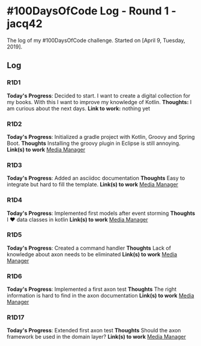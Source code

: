# #100DaysOfCode Log - Round 1 - jacq42

The log of my #100DaysOfCode challenge. Started on [April 9, Tuesday, 2019].

## Log

### R1D1 
**Today's Progress**: Decided to start. I want to create a digital collection for my books. With this I want to improve my knowledge of Kotlin.
**Thoughts:** I am curious about the next days.
**Link to work:** nothing yet

### R1D2
**Today's Progress**: Initialized a gradle project with Kotlin, Groovy and Spring Boot.
**Thoughts** Installing the groovy plugin in Eclipse is still annoying.
**Link(s) to work** [Media Manager](https://github.com/jacq42/media-manager)

### R1D3
**Today's Progress**: Added an asciidoc documentation
**Thoughts** Easy to integrate but hard to fill the template.
**Link(s) to work** [Media Manager](https://github.com/jacq42/media-manager)

### R1D4
**Today's Progress**: Implemented first models after event storming
**Thoughts** I ♥ data classes in kotlin
**Link(s) to work** [Media Manager](https://github.com/jacq42/media-manager)

### R1D5
**Today's Progress**: Created a command handler
**Thoughts** Lack of knowledge about axon needs to be eliminated
**Link(s) to work** [Media Manager](https://github.com/jacq42/media-manager)

### R1D6
**Today's Progress**: Implemented a first axon test
**Thoughts** The right information is hard to find in the axon documentation
**Link(s) to work** [Media Manager](https://github.com/jacq42/media-manager)

### R1D17
**Today's Progress**: Extended first axon test
**Thoughts** Should the axon framework be used in the domain layer?
**Link(s) to work** [Media Manager](https://github.com/jacq42/media-manager)




